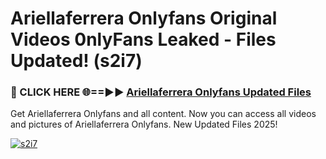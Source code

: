 # Ariellaferrera Onlyfans Original Videos 0nlyFans Leaked - Files Updated! (s2i7)

<h3>🔴 CLICK HERE 🌐==►► <a href="https://tinyurl.com/2m67pmp6" rel="nofollow">Ariellaferrera Onlyfans Updated Files</a></h3>

Get Ariellaferrera Onlyfans and all content. Now you can access all videos and pictures of Ariellaferrera Onlyfans. New Updated Files 2025!

[![s2i7](https://i.imgur.com/H4QAA4z.gif)](https://tinyurl.com/2m67pmp6)